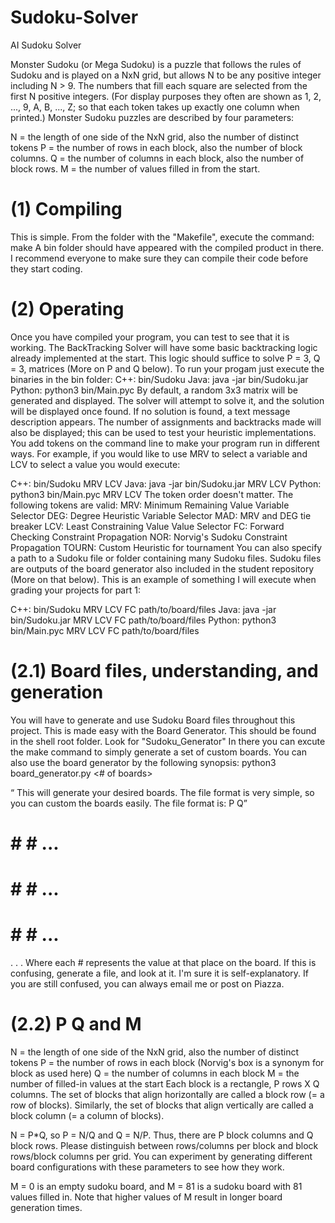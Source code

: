 # Sudoku-Solver
AI Sudoku Solver

Monster Sudoku (or Mega Sudoku) is a puzzle that follows the rules of Sudoku and is played on a NxN grid, but allows N to be any positive integer including N > 9.  The numbers that fill each square are selected from the first N positive integers.  (For display purposes they often are shown as 1, 2, ..., 9, A, B, ..., Z; so that each token takes up exactly one column when printed.)  Monster Sudoku puzzles are described by four parameters:

N = the length of one side of the NxN grid, also the number of distinct tokens
P = the number of rows in each block, also the number of block columns.
Q = the number of columns in each block, also the number of block rows.
M = the number of values filled in from the start.

# (1) Compiling
 
This is simple. From the folder with the "Makefile", execute the command: make
A bin folder should have appeared with the compiled product in there. I recommend everyone to make sure they can compile their code before they start coding.
# (2) Operating
 
Once you have compiled your program, you can test to see that it is working. The BackTracking Solver will have some basic backtracking logic already implemented at the start. This logic should suffice to solve P = 3, Q = 3, matrices (More on P and Q below).
To run your progam just execute the binaries in the bin folder:
C++: bin/Sudoku
Java: java -jar bin/Sudoku.jar
Python: python3 bin/Main.pyc
By default, a random 3x3 matrix will be generated and displayed. The solver will attempt to solve it, and the solution will be displayed once found. If no solution is found, a text message description appears. The number of assignments and backtracks made will also be displayed; this can be used to test your heuristic implementations.
You add tokens on the command line to make your program run in different ways. For example, if you would like to use MRV to select a variable and LCV to select a value you would execute:

C++: bin/Sudoku MRV LCV
Java: java -jar bin/Sudoku.jar MRV LCV
Python: python3 bin/Main.pyc MRV LCV
The token order doesn't matter. The following tokens are valid:
MRV: Minimum Remaining Value Variable Selector
DEG: Degree Heuristic Variable Selector
MAD: MRV and DEG tie breaker
LCV: Least Constraining Value Value Selector
FC: Forward Checking Constraint Propagation
NOR: Norvig's Sudoku Constraint Propagation
TOURN: Custom Heuristic for tournament
You can also specify a path to a Sudoku file or folder containing many Sudoku files. Sudoku files are outputs of the board generator also included in the student repository (More on that below).
This is an example of something I will execute when grading your projects for part 1:

C++: bin/Sudoku MRV LCV FC path/to/board/files
Java: java -jar bin/Sudoku.jar MRV LCV FC path/to/board/files
Python: python3 bin/Main.pyc MRV LCV FC path/to/board/files
 
# (2.1) Board files, understanding, and generation
You will have to generate and use Sudoku Board files throughout this project. This is made easy with the Board Generator. This should be found in the shell root folder. Look for "Sudoku_Generator" In there you can excute the make command to simply generate a set of custom boards. You can also use the board generator by the following synopsis:
python3 board_generator.py <File Prefix> <# of boards> <P> <Q> <M>
This will generate your desired boards. The file format is very simple, so you can custom the boards easily. The file format is:
P Q
# # # ...
# # # ...
# # # ...
.
.
.
Where each # represents the value at that place on the board. If this is confusing, generate a file, and look at it. I'm sure it is self-explanatory. If you are still confused, you can always email me or post on Piazza.

# (2.2) P Q and M
N = the length of one side of the NxN grid, also the number of distinct tokens
P = the number of rows in each block (Norvig's box is a synonym for block as used here)
Q = the number of columns in each block
M = the number of filled-in values at the start
Each block is a rectangle, P rows X Q columns.  The set of blocks that align horizontally are called a block row (= a row of blocks).  Similarly, the set of blocks that align vertically are called a block column (= a column of blocks).

N = P*Q, so P = N/Q and Q = N/P.  Thus, there are P block columns and Q block rows.  Please distinguish between rows/columns per block and block rows/block columns per grid. You can experiment by generating different board configurations with these parameters to see how they work.
 
M = 0 is an empty sudoku board, and M = 81 is a sudoku board with 81 values filled in.  Note that higher values of M result in longer board generation times.
